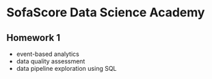 # SofaScore Data Science Academy

## Homework 1
- event-based analytics
- data quality assessment
- data pipeline exploration using SQL
